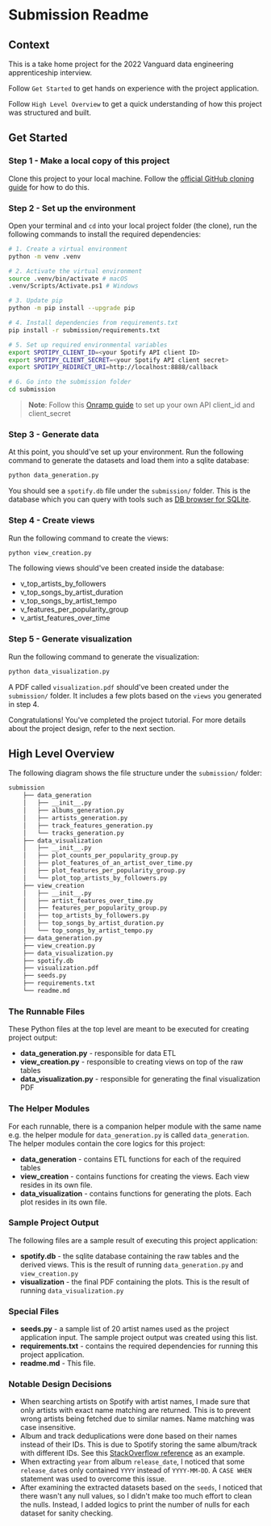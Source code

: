 # Submission Readme

## Context
This is a take home project for the 2022 Vanguard data engineering apprenticeship interview.

Follow `Get Started` to get hands on experience with the project application. 

Follow `High Level Overview` to get a quick understanding of how this project was structured and built.

## Get Started
### Step 1 - Make a local copy of this project
Clone this project to your local machine. Follow the [official GitHub cloning guide](https://docs.github.com/en/repositories/creating-and-managing-repositories/cloning-a-repository) for how to do this.

### Step 2 - Set up the environment
Open your terminal and `cd` into your local project folder (the clone), run the following commands to install the required dependencies:
```bash
# 1. Create a virtual environment
python -m venv .venv

# 2. Activate the virtual environment
source .venv/bin/activate # macOS
.venv/Scripts/Activate.ps1 # Windows

# 3. Update pip
python -m pip install --upgrade pip

# 4. Install dependencies from requirements.txt 
pip install -r submission/requirements.txt

# 5. Set up required environmental variables
export SPOTIPY_CLIENT_ID=<your Spotify API client ID>
export SPOTIPY_CLIENT_SECRET=<your Spotify API client secret>
export SPOTIPY_REDIRECT_URI=http://localhost:8888/callback

# 6. Go into the submission folder
cd submission
```

> **Note**: Follow this [Onramp guide](https://github.com/onramp-io/vanguard_de_project#getting-spotify-authentication-credentials) to set up your own API client_id and client_secret

### Step 3 - Generate data
At this point, you should've set up your environment. Run the following command to generate the datasets and load them into a sqlite database:
```bash
python data_generation.py
```
You should see a `spotify.db` file under the `submission/` folder. This is the database which you can query with tools such as [DB browser for SQLite](https://sqlitebrowser.org/).

### Step 4 - Create views
Run the following command to create the views:
```bash
python view_creation.py
```
The following views should've been created inside the database:

* v_top_artists_by_followers
* v_top_songs_by_artist_duration
* v_top_songs_by_artist_tempo
* v_features_per_popularity_group
* v_artist_features_over_time

### Step 5 - Generate visualization
Run the following command to generate the visualization:
```bash
python data_visualization.py
```
A PDF called `visualization.pdf` should've been created under the `submission/` folder. It includes a few plots based on the `views` you generated in step 4.

Congratulations! You've completed the project tutorial. For more details about the project design, refer to the next section.

## High Level Overview
The following diagram shows the file structure under the `submission/` folder:
```bash
submission
    ├── data_generation
    │   ├── __init__.py
    │   ├── albums_generation.py
    │   ├── artists_generation.py
    │   ├── track_features_generation.py
    │   └── tracks_generation.py
    ├── data_visualization
    │   ├── __init__.py
    │   ├── plot_counts_per_popularity_group.py
    │   ├── plot_features_of_an_artist_over_time.py
    │   ├── plot_features_per_popularity_group.py
    │   └── plot_top_artists_by_followers.py
    ├── view_creation
    │   ├── __init__.py
    │   ├── artist_features_over_time.py
    │   ├── features_per_popularity_group.py
    │   ├── top_artists_by_followers.py
    │   ├── top_songs_by_artist_duration.py
    │   └── top_songs_by_artist_tempo.py
    ├── data_generation.py
    ├── view_creation.py
    ├── data_visualization.py
    ├── spotify.db
    ├── visualization.pdf
    ├── seeds.py
    ├── requirements.txt
    └── readme.md
```

### The Runnable Files
These Python files at the top level are meant to be executed for creating project output:

* **data_generation.py** - responsible for data ETL
* **view_creation.py** - responsible to creating views on top of the raw tables
* **data_visualization.py** - responsible for generating the final visualization PDF

### The Helper Modules
For each runnable, there is a companion helper module with the same name e.g. the helper module for `data_generation.py` is called `data_generation`. The helper modules contain the core logics for this project:

* **data_generation** - contains ETL functions for each of the required tables
* **view_creation** - contains functions for creating the views. Each view resides in its own file.
* **data_visualization** - contains functions for generating the plots. Each plot resides in its own file.

### Sample Project Output
The following files are a sample result of executing this project application:

* **spotify.db** - the sqlite database containing the raw tables and the derived views. This is the result of running `data_generation.py` and `view_creation.py`
* **visualization** - the final PDF containing the plots. This is the result of running `data_visualization.py`

### Special Files

* **seeds.py** - a sample list of 20 artist names used as the project application input. The sample project output was created using this list.
* **requirements.txt** - contains the required dependencies for running this project application.
* **readme.md** - This file.

### Notable Design Decisions

* When searching artists on Spotify with artist names, I made sure that only artists with exact name matching are returned. This is to prevent wrong artists being fetched due to similar names. Name matching was case insensitive.
* Album and track deduplications were done based on their names instead of their IDs. This is due to Spotify storing the same album/track with different IDs. See this [StackOverflow reference](https://stackoverflow.com/questions/31741415/different-spotify-ids-for-the-same-track) as an example.
* When extracting `year` from album `release_date`, I noticed that some `release_date`s only contained `YYYY` instead of `YYYY-MM-DD`. A `CASE WHEN` statement was used to overcome this issue.
* After examining the extracted datasets based on the `seeds`, I noticed that there wasn't any null values, so I didn't make too much effort to clean the nulls. Instead, I added logics to print the number of nulls for each dataset for sanity checking.